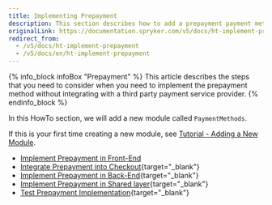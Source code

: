 ```yaml
---
title: Implementing Prepayment
description: This section describes how to add a prepayment payment method.
originalLink: https://documentation.spryker.com/v5/docs/ht-implement-prepayment
redirect_from:
  - /v5/docs/ht-implement-prepayment
  - /v5/docs/en/ht-implement-prepayment
---
```


{% info_block infoBox "Prepayment" %}
This article describes the steps that you need to consider when you need to implement the prepayment method without integrating with a third party payment service provider.
{% endinfo_block %}

In this HowTo section, we will add a new module called `PaymentMethods`.

If this is your first time creating a new module, see [Tutorial - Adding a New Module](https://documentation.spryker.com/docs/en/t-add-new-bundle).

* [Implement Prepayment in Front-End](https://documentation.spryker.com/docs/en/ht-prepayment-fe)
* [Integrate Prepayment into Checkout](https://documentation.spryker.com/docs/en/howto-integrate-prepayment-into-checkout){target="_blank"}
* [Implement Prepayment in Back-End](https://documentation.spryker.com/docs/en/ht-prepayment-be){target="_blank"}
* [Implement Prepayment in Shared layer](https://documentation.spryker.com/docs/en/ht-prepayment-shared){target="_blank"}
* [Test Prepayment Implementation](https://documentation.spryker.com/docs/en/ht-prepayment-test){target="_blank"}
